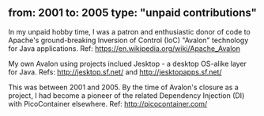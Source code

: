from: 2001
to: 2005
type: "unpaid contributions"
---

In my unpaid hobby time, I was a patron and enthusiastic donor of code to Apache's ground-breaking Inversion of Control (IoC) "Avalon" technology for Java applications. Ref: https://en.wikipedia.org/wiki/Apache_Avalon 

My own Avalon using projects inclued Jesktop - a desktop OS-alike layer for Java. Refs: http://jesktop.sf.net/ and http://jesktopapps.sf.net/

This was between 2001 and 2005. By the time of Avalon's closure as a project, I had become a pioneer of the related Dependency Injection (DI) with PicoContainer elsewhere. Ref: http://picocontainer.com/
